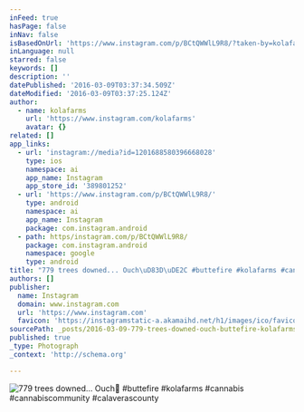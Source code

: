 ```yaml
---
inFeed: true
hasPage: false
inNav: false
isBasedOnUrl: 'https://www.instagram.com/p/BCtQWWlL9R8/?taken-by=kolafarms'
inLanguage: null
starred: false
keywords: []
description: ''
datePublished: '2016-03-09T03:37:34.509Z'
dateModified: '2016-03-09T03:37:25.124Z'
author:
  - name: kolafarms
    url: 'https://www.instagram.com/kolafarms'
    avatar: {}
related: []
app_links:
  - url: 'instagram://media?id=1201688580396668028'
    type: ios
    namespace: ai
    app_name: Instagram
    app_store_id: '389801252'
  - url: 'https://www.instagram.com/p/BCtQWWlL9R8/'
    type: android
    namespace: ai
    app_name: Instagram
    package: com.instagram.android
  - path: https/instagram.com/p/BCtQWWlL9R8/
    package: com.instagram.android
    namespace: google
    type: android
title: "779 trees downed... Ouch\uD83D\uDE2C #buttefire #kolafarms #cannabis #cannabiscommunity #calaverascounty"
authors: []
publisher:
  name: Instagram
  domain: www.instagram.com
  url: 'https://www.instagram.com'
  favicon: 'https://instagramstatic-a.akamaihd.net/h1/images/ico/favicon.ico/7cdab0872b15.ico'
sourcePath: _posts/2016-03-09-779-trees-downed-ouch-buttefire-kolafarms-cannabis.md
published: true
_type: Photograph
_context: 'http://schema.org'

---
```

![779 trees downed&period;&period;&period; Ouch &num;buttefire &num;kolafarms &num;cannabis &num;cannabiscommunity &num;calaverascounty](https://scontent.cdninstagram.com/t51.2885-15/s640x640/sh0.08/e35/12826108_1099743686744479_1924648170_n.jpg?ig_cache_key=MTIwMTY4ODU4MDM5NjY2ODAyOA%3D%3D.2)